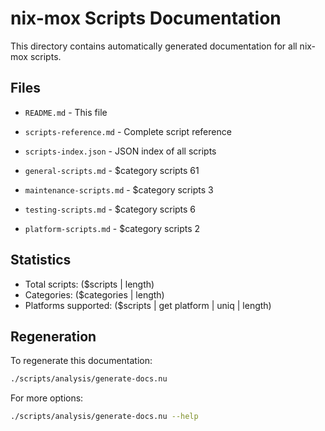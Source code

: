 # nix-mox Scripts Documentation

This directory contains automatically generated documentation for all nix-mox scripts.

## Files

- `README.md` - This file
- `scripts-reference.md` - Complete script reference
- `scripts-index.json` - JSON index of all scripts

- `general-scripts.md` - $category scripts 61
- `maintenance-scripts.md` - $category scripts 3
- `testing-scripts.md` - $category scripts 6
- `platform-scripts.md` - $category scripts 2

## Statistics

- Total scripts: ($scripts | length)
- Categories: ($categories | length)
- Platforms supported: ($scripts | get platform | uniq | length)

## Regeneration

To regenerate this documentation:

```bash
./scripts/analysis/generate-docs.nu
```

For more options:

```bash
./scripts/analysis/generate-docs.nu --help
```